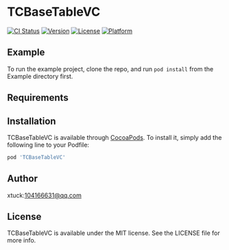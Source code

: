# TCBaseTableVC

[![CI Status](https://img.shields.io/travis/xtuck/TCBaseTableVC.svg?style=flat)](https://travis-ci.org/xtuck/TCBaseTableVC)
[![Version](https://img.shields.io/cocoapods/v/TCBaseTableVC.svg?style=flat)](https://cocoapods.org/pods/TCBaseTableVC)
[![License](https://img.shields.io/cocoapods/l/TCBaseTableVC.svg?style=flat)](https://cocoapods.org/pods/TCBaseTableVC)
[![Platform](https://img.shields.io/cocoapods/p/TCBaseTableVC.svg?style=flat)](https://cocoapods.org/pods/TCBaseTableVC)

## Example

To run the example project, clone the repo, and run `pod install` from the Example directory first.

## Requirements

## Installation

TCBaseTableVC is available through [CocoaPods](https://cocoapods.org). To install
it, simply add the following line to your Podfile:

```ruby
pod 'TCBaseTableVC'
```

## Author

xtuck:104166631@qq.com

## License

TCBaseTableVC is available under the MIT license. See the LICENSE file for more info.
